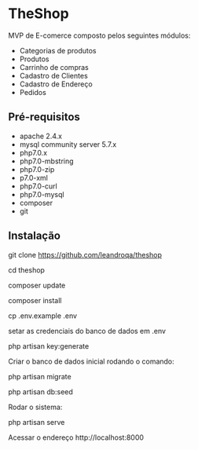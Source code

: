 # TheShop
MVP de E-comerce composto pelos seguintes módulos:
  - Categorias de produtos
  - Produtos
  - Carrinho de compras
  - Cadastro de Clientes
  - Cadastro de Endereço
  - Pedidos   

## Pré-requisitos

- apache 2.4.x
- mysql community server 5.7.x
- php7.0.x
- php7.0-mbstring
- php7.0-zip
- p7.0-xml
- php7.0-curl
- php7.0-mysql
- composer
- git


## Instalação

git clone https://github.com/leandroqa/theshop

cd theshop

composer update

composer install

cp .env.example .env

setar as credenciais do banco de dados em .env

php artisan key:generate

Criar o banco de dados inicial rodando o comando:

php artisan migrate

php artisan db:seed

Rodar o sistema:

php artisan serve

Acessar o endereço http://localhost:8000
